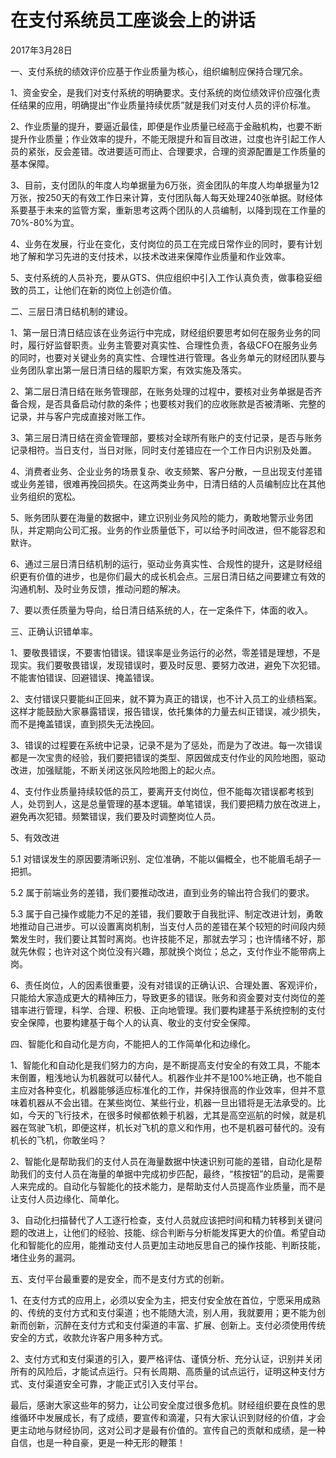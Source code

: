 # 在支付系统员工座谈会上的讲话

2017年3月28日

一、支付系统的绩效评价应基于作业质量为核心，组织编制应保持合理冗余。

1、资金安全，是我们对支付系统的明确要求。支付系统的岗位绩效评价应强化责任结果的应用，明确提出“作业质量持续优质”就是我们对支付人员的评价标准。

2、作业质量的提升，要逼近最佳，即便是作业质量已经高于金融机构，也要不断提升作业质量；作业效率的提升，不能无限提升和盲目改进，过度也许引起工作人员的紧张，反会差错。改进要适可而止、合理要求，合理的资源配置是工作质量的基本保障。

3、目前，支付团队的年度人均单据量为6万张，资金团队的年度人均单据量为12万张，按250天的有效工作日来计算，支付团队每人每天处理240张单据。财经体系要基于未来的监管方案，重新思考这两个团队的人员编制，以降到现在工作量的70%-80%为宜。

4、业务在发展，行业在变化，支付岗位的员工在完成日常作业的同时，要有计划地了解和学习先进的支付技术，以技术改进来保障作业质量和作业效率。

5、支付系统的人员补充，要从GTS、供应组织中引入工作认真负责，做事稳妥细致的员工，让他们在新的岗位上创造价值。

二、三层日清日结机制的建设。

1、第一层日清日结应该在业务运行中完成，财经组织要思考如何在服务业务的同时，履行好监督职责。业务主管要对真实性、合理性负责，各级CFO在服务业务的同时，也要对关键业务的真实性、合理性进行管理。各业务单元的财经团队要与业务团队拿出第一层日清日结的履职方案，有效实施及落实。

2、第二层日清日结在账务管理部，在账务处理的过程中，要核对业务单据是否齐备合规，是否具备启动付款的条件；也要核对我们的应收账款是否被清晰、完整的记录，并与客户完成直接对账工作。

3、第三层日清日结在资金管理部，要核对全球所有账户的支付记录，是否与账务记录相符。当日支付，当日对账，同时支付差错应在一个工作日内识别及处置。

4、消费者业务、企业业务的场景复杂、收支频繁、客户分散，一旦出现支付差错或业务差错，很难再挽回损失。在这两类业务中，日清日结的人员编制应比在其他业务组织的宽松。

5、账务团队要在海量的数据中，建立识别业务风险的能力，勇敢地警示业务团队，并定期向公司汇报。业务的作业质量低下，可以给予时间改进，但不能容忍和默许。

6、通过三层日清日结机制的运行，驱动业务真实性、合规性的提升，这是财经组织更有价值的进步，也是你们最大的成长机会点。三层日清日结之间要建立有效的沟通机制、及时业务反馈，推动问题的解决。

7、要以责任质量为导向，给日清日结系统的人，在一定条件下，体面的收入。

三、正确认识错单率。

1、要敬畏错误，不要害怕错误。错误率是业务运行的必然，零差错是理想，不是现实。我们要敬畏错误，发现错误时，要及时反思、要努力改进，避免下次犯错。不能害怕错误、回避错误、掩盖错误。

2、支付错误只要能纠正回来，就不算为真正的错误，也不计入员工的业绩档案。这样才能鼓励大家暴露错误，报告错误，依托集体的力量去纠正错误，减少损失，而不是掩盖错误，直到损失无法挽回。

3、错误的过程要在系统中记录，记录不是为了惩处，而是为了改进。每一次错误都是一次宝贵的经验，我们要把错误的类型、原因做成支付作业的风险地图，驱动改进，加强赋能，不断关闭这张风险地图上的起火点。

4、支付作业质量持续较低的员工，要离开支付岗位，但不能每次错误都考核到人，处罚到人，这是总量管理的基本逻辑。单笔错误，我们要把精力放在改进上，避免再次犯错。频繁错误，我们要及时调整岗位人员。

5、有效改进

5.1 对错误发生的原因要清晰识别、定位准确，不能以偏概全，也不能眉毛胡子一把抓。

5.2 属于前端业务的差错，我们要推动改进，直到业务的输出符合我们的要求。

5.3 属于自己操作或能力不足的差错，我们要敢于自我批评、制定改进计划，勇敢地推动自己进步。可以设置离岗机制，当支付人员的差错在某个较短的时间段内频繁发生时，我们要让其暂时离岗。也许技能不足，那就去学习；也许情绪不好，那就先休假；也许对这个岗位没有兴趣，那就换个岗位；总之，支付作业不能带病上岗。

6、责任岗位，人的因素很重要，没有对错误的正确认识、合理处置、客观评价，只能给大家造成更大的精神压力，导致更多的错误。账务和资金要对支付岗位的差错率进行管理，科学、合理、积极、正向地管理。我们要构建基于系统控制的支付安全保障，也要构建基于每个人的认真、敬业的支付安全保障。

四、智能化和自动化是方向，不能把人的工作简单化和边缘化。

1、智能化和自动化是我们努力的方向，是不断提高支付安全的有效工具，不能本末倒置，粗浅地认为机器就可以替代人。机器作业并不是100%地正确，也不能自主应对各种变化，机器能够适应标准化的工作，并保持很高的作业效率，但并不意味着机器从不会出错。在某些岗位、某些行业，机器一旦出错将是无法承受的。比如，今天的飞行技术，在很多时候都依赖于机器，尤其是高空巡航的时候，就是机器在驾驶飞机，即便这样，机长对飞机的意义和作用，也不是机器可替代的。没有机长的飞机，你敢坐吗？

2、智能化是帮助我们的支付人员在海量数据中快速识别可能的差错，自动化是帮助我们的支付人员在海量的单据中完成初步匹配，最终，“核按钮”的启动，是需要人来完成的。自动化与智能化的技术能力，是帮助支付人员提高作业质量，而不是让支付人员边缘化、简单化。

3、自动化扫描替代了人工逐行检查，支付人员就应该把时间和精力转移到关键问题的改进上，让他们的经验、技能、综合判断与分析能发挥更大的价值。希望自动化和智能化的应用，能推动支付人员更加主动地反思自己的操作技能、判断技能，堵住业务的漏洞。

五、支付平台最重要的是安全，而不是支付方式的创新。

1、在支付方式的应用上，必须以安全为主，把支付安全放在首位，宁愿采用成熟的、传统的支付方式和支付渠道；也不能随大流，别人用，我就要用；更不能为创新而创新，沉醉在支付方式和支付渠道的丰富、扩展、创新上。支付必须使用传统安全的方式，收款允许客户用多种方式。

2、支付方式和支付渠道的引入，要严格评估、谨慎分析、充分认证，识别并关闭所有的风险后，才能试点运行。只有长周期、高质量的试点运行，证明这种支付方式、支付渠道安全可靠，才能正式引入支付平台。

最后，感谢大家这些年的努力，让公司安全度过很多危机。财经组织要在良性的思维循环中发展成长，有了成绩，要宣传和滴灌，只有大家认识到财经的价值，才会更主动地与财经协同，这对公司才是最有价值的。宣传自己的贡献和成绩，是一种自信，也是一种自豪，更是一种无形的鞭策！

